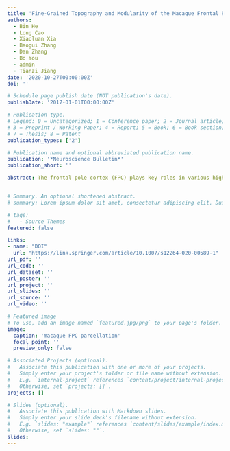```yaml
---
title: 'Fine-Grained Topography and Modularity of the Macaque Frontal Pole Cortex Revealed by Anatomical Connectivity Profiles'
authors:
  - Bin He
  - Long Cao
  - Xiaoluan Xia
  - Baogui Zhang
  - Dan Zhang
  - Bo You
  - admin
  - Tianzi Jiang
date: '2020-10-27T00:00:00Z'
doi: ''

# Schedule page publish date (NOT publication's date).
publishDate: '2017-01-01T00:00:00Z'

# Publication type.
# Legend: 0 = Uncategorized; 1 = Conference paper; 2 = Journal article;
# 3 = Preprint / Working Paper; 4 = Report; 5 = Book; 6 = Book section;
# 7 = Thesis; 8 = Patent
publication_types: ['2']

# Publication name and optional abbreviated publication name.
publication: '*Neuroscience Bulletin*'
publication_short: ''

abstract: The frontal pole cortex (FPC) plays key roles in various higher-order functions and is highly developed in non-human primates. An essential missing piece of information is the detailed anatomical connections for finer parcellation of the macaque FPC than provided by the previous tracer results. This is important for understanding the functional architecture of the cerebral cortex. Here, combining cross-validation and principal component analysis, we formed a tractography-based parcellation scheme that applied a machine learning algorithm to divide the macaque FPC (2 males and 6 females) into eight subareas using high-resolution diffusion magnetic resonance imaging with the 9.4T Bruker system, and then revealed their subregional connections. Furthermore, we applied improved hierarchical clustering to the obtained parcels to probe the modular structure of the subregions, and found that the dorsolateral FPC, which contains an extension to the medial FPC, was mainly connected to regions of the default-mode network. The ventral FPC was mainly involved in the social-interaction network and the dorsal FPC in the metacognitive network. These results enhance our understanding of the anatomy and circuitry of the macaque brain, and contribute to FPC-related clinical research.


# Summary. An optional shortened abstract.
# summary: Lorem ipsum dolor sit amet, consectetur adipiscing elit. Duis posuere tellus ac convallis placerat. Proin tincidunt magna sed ex sollicitudin condimentum.

# tags:
#   - Source Themes
featured: false

links:
- name: "DOI"
  url: "https://link.springer.com/article/10.1007/s12264-020-00589-1"
url_pdf: ''
url_code: ''
url_dataset: ''
url_poster: ''
url_project: ''
url_slides: ''
url_source: ''
url_video: ''

# Featured image
# To use, add an image named `featured.jpg/png` to your page's folder.
image:
  caption: 'macaque FPC parcellation'
  focal_point: ''
  preview_only: false

# Associated Projects (optional).
#   Associate this publication with one or more of your projects.
#   Simply enter your project's folder or file name without extension.
#   E.g. `internal-project` references `content/project/internal-project/index.md`.
#   Otherwise, set `projects: []`.
projects: []

# Slides (optional).
#   Associate this publication with Markdown slides.
#   Simply enter your slide deck's filename without extension.
#   E.g. `slides: "example"` references `content/slides/example/index.md`.
#   Otherwise, set `slides: ""`.
slides:
---
```

